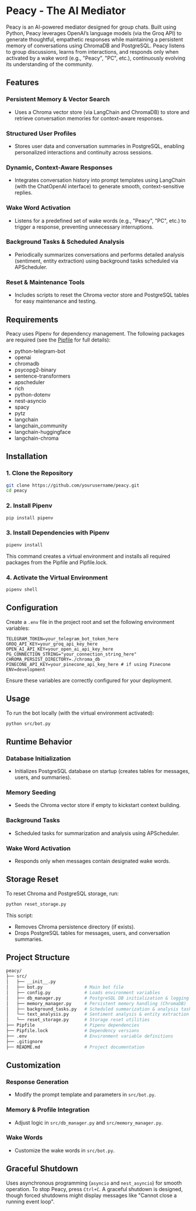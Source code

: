 # Peacy - The AI Mediator

Peacy is an AI-powered mediator designed for group chats. Built using Python, Peacy leverages OpenAI’s language models (via the Groq API) to generate thoughtful, empathetic responses while maintaining a persistent memory of conversations using ChromaDB and PostgreSQL. Peacy listens to group discussions, learns from interactions, and responds only when activated by a wake word (e.g., "Peacy", "PC", etc.), continuously evolving its understanding of the community.

## Features

### Persistent Memory & Vector Search
- Uses a Chroma vector store (via LangChain and ChromaDB) to store and retrieve conversation memories for context-aware responses.

### Structured User Profiles
- Stores user data and conversation summaries in PostgreSQL, enabling personalized interactions and continuity across sessions.

### Dynamic, Context-Aware Responses
- Integrates conversation history into prompt templates using LangChain (with the ChatOpenAI interface) to generate smooth, context-sensitive replies.

### Wake Word Activation
- Listens for a predefined set of wake words (e.g., "Peacy", "PC", etc.) to trigger a response, preventing unnecessary interruptions.

### Background Tasks & Scheduled Analysis
- Periodically summarizes conversations and performs detailed analysis (sentiment, entity extraction) using background tasks scheduled via APScheduler.

### Reset & Maintenance Tools
- Includes scripts to reset the Chroma vector store and PostgreSQL tables for easy maintenance and testing.

## Requirements

Peacy uses Pipenv for dependency management. The following packages are required (see the [Pipfile](Pipfile) for full details):

- python-telegram-bot
- openai
- chromadb
- psycopg2-binary
- sentence-transformers
- apscheduler
- rich
- python-dotenv
- nest-asyncio
- spacy
- pytz
- langchain
- langchain_community
- langchain-huggingface
- langchain-chroma

## Installation

### 1. Clone the Repository

```bash
git clone https://github.com/yourusername/peacy.git
cd peacy
```

### 2. Install Pipenv

```bash
pip install pipenv
```

### 3. Install Dependencies with Pipenv

```bash
pipenv install
```

This command creates a virtual environment and installs all required packages from the Pipfile and Pipfile.lock.

### 4. Activate the Virtual Environment

```bash
pipenv shell
```

## Configuration

Create a `.env` file in the project root and set the following environment variables:

```env
TELEGRAM_TOKEN=your_telegram_bot_token_here
GROQ_API_KEY=your_groq_api_key_here
OPEN_AI_API_KEY=your_open_ai_api_key_here
PG_CONNECTION_STRING="your_connection_string_here"
CHROMA_PERSIST_DIRECTORY=./chroma_db
PINECONE_API_KEY=your_pinecone_api_key_here # if using Pinecone
ENV=development
```

Ensure these variables are correctly configured for your deployment.

## Usage

To run the bot locally (with the virtual environment activated):

```bash
python src/bot.py
```

## Runtime Behavior

### Database Initialization
- Initializes PostgreSQL database on startup (creates tables for messages, users, and summaries).

### Memory Seeding
- Seeds the Chroma vector store if empty to kickstart context building.

### Background Tasks
- Scheduled tasks for summarization and analysis using APScheduler.

### Wake Word Activation
- Responds only when messages contain designated wake words.

## Storage Reset

To reset Chroma and PostgreSQL storage, run:

```bash
python reset_storage.py
```

This script:
- Removes Chroma persistence directory (if exists).
- Drops PostgreSQL tables for messages, users, and conversation summaries.

## Project Structure

```bash
peacy/
├── src/
│   ├── __init__.py
│   ├── bot.py                # Main bot file
│   ├── config.py             # Loads environment variables
│   ├── db_manager.py         # PostgreSQL DB initialization & logging
│   ├── memory_manager.py     # Persistent memory handling (ChromaDB)
│   ├── background_tasks.py   # Scheduled summarization & analysis tasks
│   └── text_analysis.py      # Sentiment analysis & entity extraction
│   └── reset_storage.py      # Storage reset utilities
├── Pipfile                   # Pipenv dependencies
├── Pipfile.lock              # Dependency versions
├── .env                      # Environment variable definitions
├── .gitignore
├── README.md                 # Project documentation
```

## Customization

### Response Generation
- Modify the prompt template and parameters in `src/bot.py`.

### Memory & Profile Integration
- Adjust logic in `src/db_manager.py` and `src/memory_manager.py`.

### Wake Words
- Customize the wake words in `src/bot.py`.

## Graceful Shutdown

Uses asynchronous programming (`asyncio` and `nest_asyncio`) for smooth operation. To stop Peacy, press `Ctrl+C`. A graceful shutdown is designed, though forced shutdowns might display messages like "Cannot close a running event loop".

